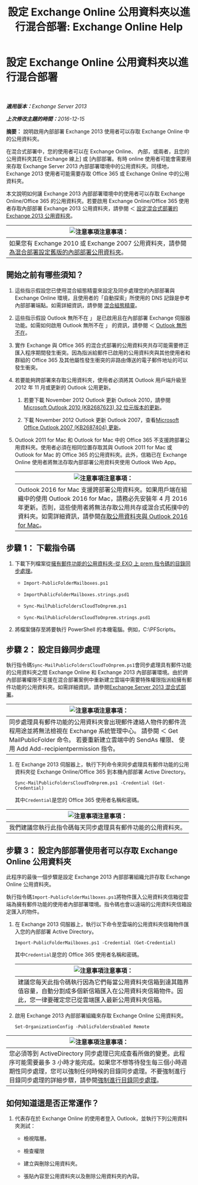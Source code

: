 ﻿---
title: '設定 Exchange Online 公用資料夾以進行混合部署: Exchange Online Help'
TOCTitle: 設定 Exchange Online 公用資料夾以進行混合部署
ms:assetid: d979edb3-967b-4431-8beb-0c236bf7f56d
ms:mtpsurl: https://technet.microsoft.com/zh-tw/library/Mt729076(v=EXCHG.150)
ms:contentKeyID: 72768738
ms.date: 05/23/2018
mtps_version: v=EXCHG.150
ms.translationtype: MT
---

# 設定 Exchange Online 公用資料夾以進行混合部署

 

_<strong>適用版本：</strong>Exchange Server 2013_

_<strong>上次修改主題的時間：</strong>2016-12-15_

**摘要：**  說明啟用內部部署 Exchange 2013 使用者可以存取 Exchange Online 中的公用資料夾。

在混合式部署中，您的使用者可以在 Exchange Online、 內部，或兩者，且您的公用資料夾其在 Exchange 線上\] 或 \[內部部署。有時 online 使用者可能會需要用來存取 Exchange Server 2013 內部部署環境中的公用資料夾。同樣地，Exchange 2013 使用者可能需要存取 Office 365 或 Exchange Online 中的公用資料夾。

本文說明如何讓 Exchange 2013 內部部署環境中的使用者可以存取 Exchange Online/Office 365 的公用資料夾。若要啟用 Exchange Online/Office 365 使用者存取內部部署 Exchange 2013 公用資料夾，請參閱 ＜ [設定混合式部署的 Exchange 2013 公用資料夾](https://docs.microsoft.com/zh-tw/exchange/collaboration-exo/public-folders/set-up-modern-hybrid-public-folders)。

<table>
<thead>
<tr class="header">
<th><img src="images/JJ150559.note(EXCHG.150).gif" title="注意事項" alt="注意事項" />注意事項：</th>
</tr>
</thead>
<tbody>
<tr class="odd">
<td>如果您有 Exchange 2010 或 Exchange 2007 公用資料夾，請參閱<a href="https://docs.microsoft.com/zh-tw/exchange/collaboration-exo/public-folders/set-up-legacy-hybrid-public-folders">為混合部署設定舊版的內部部署公用資料夾</a>。</td>
</tr>
</tbody>
</table>


## 開始之前有哪些須知？

1.  這些指示假設您已使用混合組態精靈來設定及同步處理您的內部部署與 Exchange Online 環境，且使用者的「自動探索」所使用的 DNS 記錄是參考內部部署端點。如需詳細資訊，請參閱 [混合組態精靈](hybrid-configuration-wizard-exchange-2013-help.md)。

2.  這些指示假設 Outlook 無所不在 」 是已啟用且在內部部署 Exchange 伺服器功能。如需如何啟用 Outlook 無所不在 」 的資訊，請參閱 ＜ [Outlook 無所不在](https://technet.microsoft.com/zh-tw/library/bb123741\(v=exchg.150\))。

3.  實作 Exchange 與 Office 365 的混合式部署的公用資料夾共存可能需要修正匯入程序期間發生衝突。因為指派給郵件已啟用的公用資料夾與其他使用者和群組的 Office 365 及其他屬性發生衝突的非路由傳送的電子郵件地址的可以發生衝突。

4.  若要能夠跨部署來存取公用資料夾，使用者必須將其 Outlook 用戶端升級至 2012 年 11 月或更新的 Outlook 公用更新。
    
    1.  若要下載 November 2012 Outlook 更新 Outlook 2010，請參閱[Microsoft Outlook 2010 (KB2687623) 32 位元版本的更新](https://www.microsoft.com/en-us/download/details.aspx?id=35702)。
    
    2.  下載 November 2012 Outlook 更新 Outlook 2007，查看[Microsoft Office Outlook 2007 (KB2687404) 更新](https://www.microsoft.com/en-us/download/details.aspx?id=35718)。

5.  Outlook 2011 for Mac 和 Outlook for Mac 中的 Office 365 不支援跨部署公用資料夾。使用者必須在相同位置存取其與 Outlook 2011 for Mac 或 Outlook for Mac 的 Office 365 的公用資料夾。此外，信箱已在 Exchange Online 使用者將無法存取內部部署公用資料夾使用 Outlook Web App。
    
    <table>
    <thead>
    <tr class="header">
    <th><img src="images/JJ150559.note(EXCHG.150).gif" title="注意事項" alt="注意事項" />注意事項：</th>
    </tr>
    </thead>
    <tbody>
    <tr class="odd">
    <td>Outlook 2016 for Mac 支援跨部署公用資料夾。如果用戶端在組織中的使用 Outlook 2016 for Mac，請務必先安裝年 4 月 2016年更新。否則，這些使用者將無法存取公用共存或混合式拓撲中的資料夾。如需詳細資訊，請參閱<a href="https://technet.microsoft.com/zh-tw/library/mt788631(v=exchg.150)">存取公用資料夾與 Outlook 2016 for Mac</a>。</td>
    </tr>
    </tbody>
    </table>


## 步驟 1： 下載指令碼

1.  下載下列檔案從[擁有郵件功能的公用資料夾-從 EXO 上 prem 指令碼的目錄同步處理](https://go.microsoft.com/fwlink/p/?linkid=797795)。
    
      - `Import-PublicFolderMailboxes.ps1`
    
      - `ImportPublicFolderMailboxes.strings.psd1`
    
      - `Sync-MailPublicFoldersCloudToOnprem.ps1`
    
      - `Sync-MailPublicFoldersCloudToOnprem.strings.psd1`

2.  將檔案儲存至將要執行 PowerShell 的本機電腦。例如，C:\\PFScripts。

## 步驟 2： 設定目錄同步處理

執行指令碼`Sync-MailPublicFoldersCloudToOnprem.ps1`會同步處理具有郵件功能的公用資料夾之間 Exchange Online 和 Exchange 2013 內部部署環境。由於跨內部部署權限不支援在混合部署案例中重新建立雲端中需要特殊權限指派給擁有郵件功能的公用資料夾。如需詳細資訊，請參閱[Exchange Server 2013 混合式部署](exchange-server-hybrid-deployments-exchange-2013-help.md)。

<table>
<thead>
<tr class="header">
<th><img src="images/JJ150559.note(EXCHG.150).gif" title="注意事項" alt="注意事項" />注意事項：</th>
</tr>
</thead>
<tbody>
<tr class="odd">
<td>同步處理具有郵件功能的公用資料夾會出現郵件連絡人物件的郵件流程用途並將無法檢視在 Exchange 系統管理中心。 請參閱 ＜ Get MailPublicFolder 命令。 若要重新建立雲端中的 SendAs 權限、 使用 Add Add-recipientpermission 指令。</td>
</tr>
</tbody>
</table>


1.  在 Exchange 2013 伺服器上，執行下列命令來同步處理具有郵件功能的公用資料夾從 Exchange Online/Office 365 到本機內部部署 Active Directory。
    
        Sync-MailPublicFoldersCloudToOnprem.ps1 -Credential (Get-Credential)
    
    其中`Credential`是您的 Office 365 使用者名稱和密碼。

<table>
<thead>
<tr class="header">
<th><img src="images/JJ150559.note(EXCHG.150).gif" title="注意事項" alt="注意事項" />注意事項：</th>
</tr>
</thead>
<tbody>
<tr class="odd">
<td>我們建議您執行此指令碼每天同步處理具有郵件功能的公用資料夾。</td>
</tr>
</tbody>
</table>


## 步驟 3： 設定內部部署使用者可以存取 Exchange Online 公用資料夾

此程序的最後一個步驟是設定 Exchange 2013 內部部署組織允許存取 Exchange Online 公用資料夾。

執行指令碼`Import-PublicFolderMailboxes.ps1`將物件匯入公用資料夾信箱從雲端為擁有郵件功能的使用者內部部署環境。指令碼也會以遠端的公用資料夾信箱設定匯入的物件。

1.  在 Exchange 2013 伺服器上，執行以下命令至雲端的公用資料夾信箱物件匯入您的內部部署 Active Directory。
    
        Import-PublicFolderMailboxes.ps1 -Credential (Get-Credential)
    
    其中`Credential`是您的 Office 365 使用者名稱和密碼。
    
    <table>
    <thead>
    <tr class="header">
    <th><img src="images/JJ150559.note(EXCHG.150).gif" title="注意事項" alt="注意事項" />注意事項：</th>
    </tr>
    </thead>
    <tbody>
    <tr class="odd">
    <td>建議您每天此指令碼執行因為它們每當公用資料夾信箱到達其臨界值容量，自動分割成多個新信箱匯入在公用資料夾信箱物件。因此，您一律要確定您已從雲端匯入最新公用資料夾信箱。</td>
    </tr>
    </tbody>
    </table>


2.  啟用 Exchange 2013 內部部署組織來存取 Exchange Online 公用資料夾。
    
        Set-OrganizationConfig -PublicFoldersEnabled Remote

<table>
<thead>
<tr class="header">
<th><img src="images/JJ150559.note(EXCHG.150).gif" title="注意事項" alt="注意事項" />注意事項：</th>
</tr>
</thead>
<tbody>
<tr class="odd">
<td>您必須等到 ActiveDirectory 同步處理已完成查看所做的變更。此程序可能需要最多 3 小時才能完成。如果您不想等待發生每三個小時週期性同步處理，您可以強制任何時候的目錄同步處理。不要強制進行目錄同步處理的詳細步驟，請參閱<a href="http://technet.microsoft.com/en-us/library/jj151771.aspx">強制進行目錄同步處理</a>。</td>
</tr>
</tbody>
</table>


## 如何知道這是否正常運作？

1.  代表存在於 Exchange Online 的使用者登入 Outlook，並執行下列公用資料夾測試：
    
      - 檢視階層。
    
      - 檢查權限
    
      - 建立與刪除公用資料夾。
    
      - 張貼內容至公用資料夾以及刪除公用資料夾的內容。

